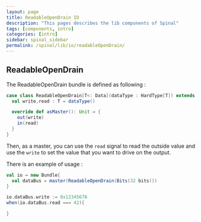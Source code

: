 ```yaml
---
layout: page
title: ReadableOpenDrain IO
description: "This pages describes the lib components of Spinal"
tags: [components, intro]
categories: [intro]
sidebar: spinal_sidebar
permalink: /spinal/lib/io/readableOpenDrain/
---
```



## ReadableOpenDrain
The ReadableOpenDrain bundle is defined as following :

```scala
case class ReadableOpenDrain[T<: Data](dataType : HardType[T]) extends Bundle with IMasterSlave{
  val write,read : T = dataType()

  override def asMaster(): Unit = {
    out(write)
    in(read)
  }
}
```

Then, as a master, you can use the `read` signal to read the outside value and use the `write` to set the value that you want to drive on the output.

There is an example of usage :

```scala
val io = new Bundle{
  val dataBus = master(ReadableOpenDrain(Bits(32 bits)))
}

io.dataBus.write := 0x12345678
when(io.dataBus.read === 42){

}
```
